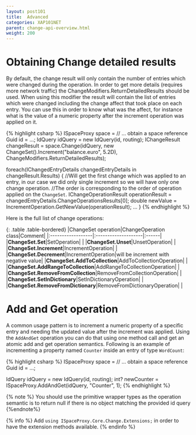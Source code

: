 ```yaml
---
layout: post101
title:  Advanced
categories: XAP101NET
parent: change-api-overview.html
weight: 200
---
```



# Obtaining Change detailed results

By default, the change result will only contain the number of entries which were changed during the operation. In order to get more details (requires more network traffic) the ChangeModifiers.ReturnDetailedResults should be used. When using this modifier the result will contain the list of entries which were changed including the change affect that took place on each entry.
You can use this in order to know what was the affect, for instance what is the value of a numeric property after the increment operation was applied on it.

{% highlight csharp %}
ISpaceProxy space = // ... obtain a space reference
Guid id = ...;
IdQuery<Account> idQuery = new IdQuery<Account>(id, routing);
IChangeResult<Account> changeResult = space.Change(idQuery, new ChangeSet().Increment("balance.euro", 5.2D), ChangeModifiers.ReturnDetailedResults);

foreach(IChangedEntryDetails<Account> changedEntryDetails in changeResult.Results) {
  //Will get the first change which was applied to an entry, in our case we did only single increment so we will have only one change operation.
  //The order is corresponding to the order of operation applied on the `ChangeSet`.
  IChangeOperationResult operationResult = changedEntryDetails.ChangeOperationsResults[0];
  double newValue = IncrementOperation.GetNewValue(operationResult);
  ...
}
{% endhighlight %}

Here is the full list of change operations:

{: .table .table-bordered}
|ChangeSet operation|ChangeOperation class|Comment|
|:------------------|:--------------------|:------|
|**ChangeSet.Set**|SetOperation| |
|**ChangeSet.Unset**|UnsetOperation| |
|**ChangeSet.Increment**|IncrementOperation| |
|**ChangeSet.Decrement**|IncrementOperation|will be increment with negative value|
|**ChangeSet.AddToCollection**|AddToCollectionOperation| |
|**ChangeSet.AddRangeToCollection**|AddRangeToCollectionOperation| |
|**ChangeSet.RemoveFromCollection**|RemoveFromCollectionOperation| |
|**ChangeSet.SetInDictionary**|SetInDictionaryOperation| |
|**ChangeSet.RemoveFromDictionary**|RemoveFromDictionaryOperation| |



# Add and Get operation

A common usage pattern is to increment a numeric property of a specific entry and needing the updated value after the increment was applied.
Using the `AddAndGet` operation you can do that using one method call and get an atomic add and get operation semantics.
Following is an example of incrementing a property named `Counter` inside an entry of type `WordCount`:

{% highlight csharp %}
ISpaceProxy space = // ... obtain a space reference
Guid id = ...;

IdQuery<WordCount> idQuery = new IdQuery<WordCount>(id, routing);
int? newCounter = ISpaceProxy.AddAndGet(idQuery, "Counter", 1);
{% endhighlight %}

{% note %}
You should use the primitive wrapper types as the operation semantic is to return null if there is no object matching the provided id query
{%endnote%}

{% info %}
Add `using ISpaceProxy.Core.Change.Extensions;` in order to have the extension methods available.
{% endinfo %}

